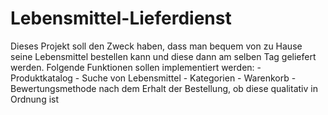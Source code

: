 # Lebensmittel-Lieferdienst
Dieses Projekt soll den Zweck haben, dass man bequem von zu Hause seine Lebensmittel bestellen kann und diese dann am selben Tag geliefert werden.
Folgende Funktionen sollen implementiert werden:
    - Produktkatalog
    - Suche von Lebensmittel
    - Kategorien
    - Warenkorb
    - Bewertungsmethode nach dem Erhalt der Bestellung, ob diese qualitativ in Ordnung ist
